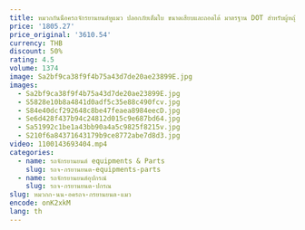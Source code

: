 ```yaml
---
title: หมวกกันน็อครถจักรยานยนต์หูแมว ปลอกภัยเต็มใบ ขนาดเสียบและถอดได้ มาตรฐาน DOT สำหรับผู้หญิงและผู้ชาย ให้ลมผ่าน ใช้เป็นของฝากให้แฟนสาวและภรรยา
price: '1805.27'
price_original: '3610.54'
currency: THB
discount: 50%
rating: 4.5
volume: 1374
image: Sa2bf9ca38f9f4b75a43d7de20ae23899E.jpg
images:
  - Sa2bf9ca38f9f4b75a43d7de20ae23899E.jpg
  - S5828e10b8a4841d0adf5c35e88c490fcv.jpg
  - S84e40dcf292648c8be47feaea8984eecD.jpg
  - Se6d428f437b94c24812d015c9e687bd64.jpg
  - Sa51992c1be1a43bb90a4a5c9825f8215v.jpg
  - S210f6a84371643179b9ce8772abe7d8d3.jpg
video: 1100143693404.mp4
categories:
  - name: รถจักรยานยนต์ equipments & Parts
    slug: รถจ-กรยานยนต-equipments-parts
  - name: รถจักรยานยนต์อุปกรณ์
    slug: รถจ-กรยานยนต-ปกรณ
slug: หมวกก-นน-อครถจ-กรยานยนต-แมว
encode: onK2xkM
lang: th
---
```

  